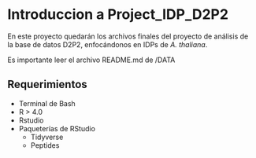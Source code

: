 # Introduccion a Project_IDP_D2P2
En este proyecto quedarán los archivos finales del proyecto de análisis de la base de datos D2P2, enfocándonos en IDPs de *A. thaliana*.

Es importante leer el archivo README.md de /DATA

## Requerimientos

* Terminal de Bash
* R > 4.0
* Rstudio
* Paqueterías de RStudio
  * Tidyverse
  * Peptides